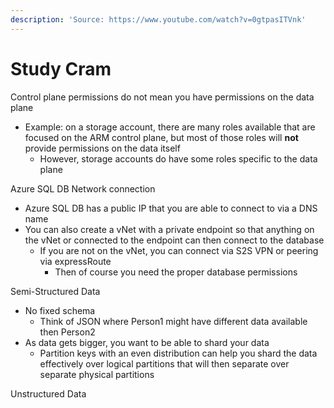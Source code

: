 ```yaml
---
description: 'Source: https://www.youtube.com/watch?v=0gtpasITVnk'
---
```


# Study Cram

Control plane permissions do not mean you have permissions on the data plane

* Example: on a storage account, there are many roles available that are focused on the ARM control plane, but most of those roles will **not** provide permissions on the data itself
  * However, storage accounts do have some roles specific to the data plane



Azure SQL DB Network connection

* Azure SQL DB has a public IP that you are able to connect to via a DNS name
* You can also create a vNet with a private endpoint so that anything on the vNet or connected to the endpoint can then connect to the database
  * If you are not on the vNet, you can connect via S2S VPN or peering via expressRoute
    * Then of course you need the proper database permissions&#x20;

Semi-Structured Data

* No fixed schema
  * Think of JSON where Person1 might have different data available then Person2
* As data gets bigger, you want to be able to shard your data
  * Partition keys with an even distribution can help you shard the data effectively over logical partitions that will then separate over separate physical partitions&#x20;

Unstructured Data

